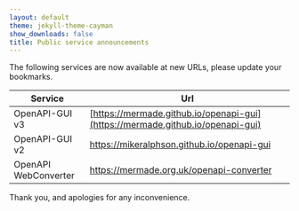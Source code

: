 ```yaml
---
layout: default
theme: jekyll-theme-cayman
show_downloads: false
title: Public service announcements
---
```


The following services are now available at new URLs, please update your
bookmarks.

|Service|Url|
|---|---|
|OpenAPI-GUI v3|[https://mermade.github.io/openapi-gui](https://mermade.github.io/openapi-gui)|
|OpenAPI-GUI v2|https://mikeralphson.github.io/openapi-gui|
|OpenAPI WebConverter|https://mermade.org.uk/openapi-converter|

Thank you, and apologies for any inconvenience.
